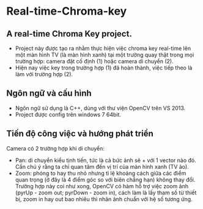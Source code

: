 # Real-time-Chroma-key
## A real-time Chroma Key project.
- Project này được tạo ra nhằm thực hiện việc chroma key real-time lên một màn hình TV (là màn hình xanh) tại một trường quay thật trong mọi trường hợp: camera đặt cố định (1) hoặc camera di chuyển (2).
- Hiện nay việc key trong trường hợp (1) đã hoàn thành, việc tiếp theo là làm với trường hợp (2).

## Ngôn ngữ và cấu hình
- Ngôn ngữ sử dụng là C++, dùng với thư viện OpenCV trên VS 2013.
- Project được config trên windows 7 64bit.

## Tiến độ công việc và hướng phát triển
Camera có 2 trường hợp khi di chuyển:
- Pan: di chuyển kiểu tịnh tiến, tức là cả bức ảnh sẽ + với 1 vector nào đó. Cần chú ý rằng ta chỉ quan tâm đến vị trí của màn hình xanh (TV ảo).
- Zoom: phóng to hay thu nhỏ nhưng tỉ lệ khoảng cách giữa các điểm quan trọng (ở đây là 4 điểm góc so với biên chẳng hạn) không thay đổi. Trường hợp này coi như xong, OpenCV có hàm hỗ trợ việc zoom ảnh (pyrUp - zoom out; pyrDown - zoom in), cách làm là lấy tham số từ thiết bị, zoom in hay out bao nhiêu thì nhân ảnh chuẩn với hệ số tương ứng.
